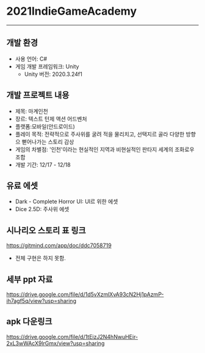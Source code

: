 # 2021IndieGameAcademy
--------------

## 개발 환경
- 사용 언어: C#
- 게임 개발 프레임워크: Unity
    - Unity 버전: 2020.3.24f1 

## 개발 프로젝트 내용
- 제목: 마계인천
- 장르: 텍스트 턴제 액션 어드벤처
- 플랫폼:모바일(안드로이드)
- 플레이 목적: 전략적으로 주사위를 굴려 적을 물리치고, 선택지르 골라 다양한 방향으 뻗어나가는 스토리 감상
- 게임의 차별점: '인천'이라는 현실적인 지역과 비현실적인 판타지 세계의 조화로우 조합
- 개발 기간: 12/17 - 12/18 

## 유료 에셋
- Dark - Complete Horror UI: UI르 위한 에셋
- Dice 2.5D: 주사위 에셋

## 시나리오 스토리 표 링크
https://gitmind.com/app/doc/ddc7058719
- 전체 구현은 하지 못함.

## 세부 ppt 자료
https://drive.google.com/file/d/1d5vXzmlXvA93cN2Hj1pAzmP-ih7agf5q/view?usp=sharing

## apk 다운링크
https://drive.google.com/file/d/1tEizJ2N4hNwuHEir-2xL3wWAcX9lrGmx/view?usp=sharing
